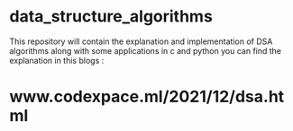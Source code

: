 # data_structure_algorithms
This repository will contain the explanation and implementation of DSA algorithms along with some applications in c and python
you can find the explanation in this blogs :
<h1>www.codexpace.ml/2021/12/dsa.html</h1>

